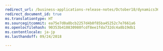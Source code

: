 ```yaml
---
redirect_url: /business-applications-release-notes/October18/dynamics365-finance-operations/planned-features
redirect_document_id: true
ms.translationtype: HT
ms.sourcegitcommit: ea75e7d0a8bcb2257d4b0f85ba45252c7e7661a6
ms.openlocfilehash: 90353b410830980fcdf8ee1fda732dc4a8b19db1
ms.contentlocale: ja-jp
ms.lasthandoff: 09/24/2018

--- 
```


